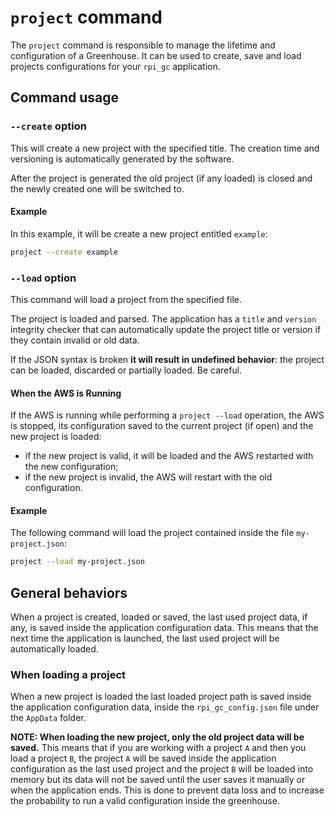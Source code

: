 # `project` command

The `project` command is responsible to manage the lifetime and configuration of a Greenhouse. It can be used to create, save and load projects configurations for your `rpi_gc` application.

## Command usage

### `--create` option

This will create a new project with the specified title. The creation time and versioning is automatically generated by the software.

After the project is generated the old project (if any loaded) is closed and the newly created one will be switched to.

#### Example

In this example, it will be create a new project entitled `example`:

```bash
project --create example
```

### `--load` option

This command will load a project from the specified file.

The project is loaded and parsed. The application has a `title` and `version` integrity checker that can automatically update the project title or version if they contain invalid or old data.

If the JSON syntax is broken **it will result in undefined behavior**: the project can be loaded, discarded or partially loaded. Be careful.

#### When the AWS is Running

If the AWS is running while performing a `project --load` operation, the AWS is stopped, its configuration saved to the current project (if open) and the new project is loaded:

- if the new project is valid, it will be loaded and the AWS restarted with the new configuration;
- if the new project is invalid, the AWS will restart with the old configuration.

#### Example

The following command will load the project contained inside the file `my-project.json`:

```bash
project --load my-project.json
```

## General behaviors

When a project is created, loaded or saved, the last used project data, if any, is saved inside the application configuration data. This means that the next time the application is launched, the last used project will be automatically loaded.

### When loading a project

When a new project is loaded the last loaded project path is saved inside the application configuration data, inside the `rpi_gc_config.json` file under the `AppData` folder.

**NOTE: When loading the new project, only the old project data will be saved.** This means that if you are working with a project `A` and then you load a project `B`, the project `A` will be saved inside the application configuration as the last used project and the project `B` will be loaded into memory but its data will not be saved until the user saves it manually or when the application ends. This is done to prevent data loss and to increase the probability to run a valid configuration inside the greenhouse.
